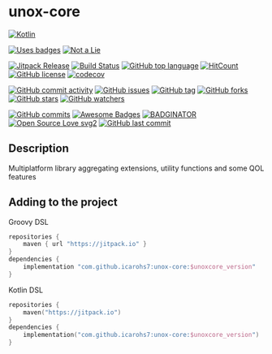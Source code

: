 # unox-core

[![Kotlin](https://upload.wikimedia.org/wikipedia/commons/thumb/7/74/Kotlin-logo.svg/240px-Kotlin-logo.svg.png)](
https://kotlinlang.org)

[![Uses badges](https://forthebadge.com/images/badges/uses-badges.svg)](
https://forthebadge.com/)
[![Not a Lie](https://forthebadge.com/images/badges/its-not-a-lie-if-you-believe-it.svg)](
https://forthebadge.com)

[![Jitpack Release](https://jitpack.io/v/icarohs7/unox-core.svg)](
https://jitpack.io/#icarohs7/unox-core)
[![Build Status](https://travis-ci.org/icarohs7/unox-core.svg?branch=master)](
https://travis-ci.org/icarohs7/unox-core)
[![GitHub top language](https://img.shields.io/github/languages/top/icarohs7/unox-core.svg)](
https://github.com/icarohs7/unox-core/search?l=kotlin)
[![HitCount](http://hits.dwyl.io/icarohs7/unox-core.svg)](
http://hits.dwyl.io/icarohs7/unox-core)
[![GitHub license](https://img.shields.io/github/license/icarohs7/unox-core.svg)](
https://github.com/icarohs7/unox-core/blob/master/LICENSE)
[![codecov](https://codecov.io/gh/icarohs7/unox-core/branch/master/graph/badge.svg)](
https://codecov.io/gh/icarohs7/unox-core)

[![GitHub commit activity](https://img.shields.io/github/commit-activity/w/icarohs7/unox-core.svg)](
https://github.com/icarohs7/unox-core/commits/master)
[![GitHub issues](https://img.shields.io/github/issues/icarohs7/unox-core.svg)](
https://github.com/icarohs7/unox-core/issues)
[![GitHub tag](https://img.shields.io/github/tag/icarohs7/unox-core.svg)](
https://github.com/icarohs7/unox-core/releases)
[![GitHub forks](https://img.shields.io/github/forks/icarohs7/unox-core.svg?style=social&label=Fork)](
https://github.com/icarohs7/unox-core/fork)
[![GitHub stars](https://img.shields.io/github/stars/icarohs7/unox-core.svg?style=social&label=Stars)](
https://github.com/icarohs7/unox-core)
[![GitHub watchers](https://img.shields.io/github/watchers/icarohs7/unox-core.svg?style=social&label=Watch)](
https://github.com/icarohs7/unox-core/subscription)

[![GitHub commits](https://img.shields.io/github/commits-since/icarohs7/unox-core/v0.1.0.svg)](
https://github.com/icarohs7/unox-core/releases/v0.1.0)
[![Awesome Badges](https://img.shields.io/badge/badges-awesome-green.svg)](
https://github.com/Naereen/badges)
[![BADGINATOR](https://badginator.herokuapp.com/icarohs7/unox-core.svg)](
https://github.com/defunctzombie/badginator)
[![Open Source Love svg2](https://badges.frapsoft.com/os/v2/open-source.svg?v=103)](
https://github.com/ellerbrock/open-source-badges/)
[![GitHub last commit](https://img.shields.io/github/last-commit/icarohs7/unox-core.svg)](
https://github.com/icarohs7/unox-core/commits/master)

## Description
Multiplatform library aggregating extensions, utility functions and some QOL features

## Adding to the project

Groovy DSL
```groovy
repositories {
    maven { url "https://jitpack.io" }
}
dependencies {
    implementation "com.github.icarohs7:unox-core:$unoxcore_version"
}
```

Kotlin DSL
```kotlin
repositories {
    maven("https://jitpack.io")
}
dependencies {
    implementation("com.github.icarohs7:unox-core:$unoxcore_version")
}
```
